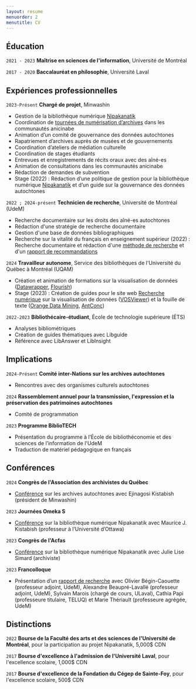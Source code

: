 ```yaml
---
layout: resume
menuorder: 2
menutitle: CV
---
```

## Éducation

`2021 - 2023`
__Maîtrise en sciences de l'information__,
Université de Montréal

`2017 - 2020`
__Baccalauréat en philosophie__,
Université Laval 

## Expériences professionnelles

`2023-Présent`
__Chargé de projet__, Minwashin

- Gestion de la bibliothèque numérique [Nipakanatik](https://nipakanatik.org/)
- Coordination de [tournées de numérisation d’archives](https://ici.radio-canada.ca/espaces-autochtones/2017722/anishinaabe-histoire-archives-numeriques-minwashin) dans les communautés anicinabe
- Animation d’un comité de gouvernance des données autochtones
- Rapatriement d’archives auprès de musées et de gouvernements
- Coordination d’ateliers de médiation culturelle
- Coordination de stages étudiants
- Entrevues et enregistrements de récits oraux avec des aîné-es
- Animation de consultations dans les communautés anicinabe
- Rédaction de demandes de subvention
- Stage (2022) : Rédaction d’une politique de gestion pour la bibliothèque numérique [Nipakanatik](https://nipakanatik.org/) et d’un guide sur la gouvernance des données autochtones

`2022 ; 2024-présent`
__Technicien de recherche__, Université de Montréal (UdeM)
- Recherche documentaire sur les droits des aîné-es autochtones
- Rédaction d'une stratégie de recherche documentaire
- Gestion d'une base de données bibliographiques
- Recherche sur la vitalité du français en enseignement supérieur (2022) : Recherche documentaire et rédaction d'une [méthode de recherche](https://documentation.lacsq.org/in/documentViewer.xhtml?id=1e180c36-2393-446f-bde9-9af08649fafc&locale=fr&file=/in/rest/annotationSVC/DownloadWatermarkedAttachment/attach_upload_94ec85f8-e51f-4d1c-b129-76e952240280#%5B%7B%22num%22%3A31%2C%22gen%22%3A0%7D%2C%7B%22name%22%3A%22XYZ%22%7D%2C68%2C234%2C0%5D) et d'un [rapport de recommandations](https://documentation.lacsq.org/in/documentViewer.xhtml?id=1e180c36-2393-446f-bde9-9af08649fafc&locale=fr&file=/in/rest/annotationSVC/DownloadWatermarkedAttachment/attach_upload_94ec85f8-e51f-4d1c-b129-76e952240280#%5B%7B%22num%22%3A85%2C%22gen%22%3A0%7D%2C%7B%22name%22%3A%22XYZ%22%7D%2C84%2C379%2C0%5D)

`2024`
__Travailleur autonome__, Service des bibliothèques de l'Université du Québec à Montréal (UQAM)

- Création et animation de formations sur la visualisation de données ([Datawrapper](https://www.datawrapper.de/), [Flourish](https://flourish.studio/))
- Stage (2023) : Création de guides pour le site web [Recherche numérique](https://recherchenumerique.uqam.ca/) sur la visualisation de données ([VOSViewer](https://www.vosviewer.com/)) et la fouille de texte ([Orange Data Mining](https://orangedatamining.com/), [AntConc](https://www.laurenceanthony.net/software/antconc/))

`2022-2023`
__Bibliothécaire-étudiant__, École de technologie supérieure (ÉTS)
- Analyses bibliométriques
- Création de guides thématiques avec Libguide
- Référence avec LibAnswer et LibInsight

## Implications

`2024-Présent`
__Comité inter-Nations sur les archives autochtones__
- Rencontres avec des organismes culturels autochtones

`2024`
__Rassemblement annuel pour la transmission, l'expression et la préservation des patrimoines autochtones__
- Comité de programmation

`2023`
__Programme BiblioTECH__
- Présentation du programme à l’École de bibliothéconomie et des sciences de l’information de l'UdeM
- Traduction de matériel pédagogique en français

## Conférences

`2024`
__Congrès de l'Association des archivistes du Québec__
- [Conférence](https://archivistes.qc.ca/publication-du-programme-preliminaire-du-congres-2024/) sur les archives autochtones avec Ejinagosi Kistabish (président de Minwashin)

`2023`
__Journées Omeka S__
- [Conférence](https://omeka.sciencesconf.org/resource/page/id/16) sur la bibliothèque numérique Nipakanatik avec Maurice J. Kistabish (professeur à l’Université d’Ottawa)

`2023`
__Congrès de l'Acfas__
- [Conférence](https://www.acfas.ca/evenements/congres/programme-preliminaire/300/301) sur la bibliothèque numérique Nipakanatik avec Julie Lise Simard (archiviste)

`2023`
__Francolloque__
- Présentation d’un [rapport de recherche](https://documentation.lacsq.org/in/documentViewer.xhtml?id=1e180c36-2393-446f-bde9-9af08649fafc&locale=fr&file=/in/rest/annotationSVC/DownloadWatermarkedAttachment/attach_upload_94ec85f8-e51f-4d1c-b129-76e952240280) avec Olivier Bégin-Caouette (professeur adjoint, UdeM), Alexandre Beaupré-Lavallé (professeur adjoint, UdeM), Sylvain Marois (chargé de cours, ULaval), Cathia Papi (professeure titulaire, TELUQ) et Marie Thériault (professeure agrégée, UdeM)

## Distinctions

`2022`
__Bourse de la Faculté des arts et des sciences de l'Université de Montréal__, pour la participation au projet Nipakanatik, 5,000$ CDN

`2017`
__Bourse d'excellence à l'admission de l'Université Laval__, pour l'excellence scolaire, 1,000$ CDN

`2017`
__Bourse d'excellence de la Fondation du Cégep de Sainte-Foy__, pour l'excellence scolaire, 500$ CDN

<!-- ### Footer

Last updated: 2023 -->


